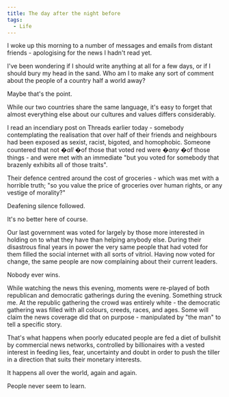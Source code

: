 ```yaml
---
title: The day after the night before
tags:
  - Life
---
```


I woke up this morning to a number of messages and emails from distant friends - apologising for the news I hadn't read yet.

I've been wondering if I should write anything at all for a few days, or if I should bury my head in the sand. Who am I to make any sort of comment about the people of a country half a world away?

Maybe that's the point.

While our two countries share the same language, it's easy to forget that almost everything else about our cultures and values differs considerably.

I read an incendiary post on Threads earlier today - somebody contemplating the realisation that over half of their friends and neighbours had been exposed as sexist, racist, bigoted, and homophobic. Someone countered that not �*all* �of those that voted red were �*any* �of those things - and were met with an immediate "but you voted for somebody that brazenly exhibits all of those traits".

Their defence centred around the cost of groceries - which was met with a horrible truth; "so you value the price of groceries over human rights, or any vestige of morality?"

Deafening silence followed.

It's no better here of course.

Our last government was voted for largely by those more interested in holding on to what they have than helping anybody else. During their disastrous final years in power the very same people that had voted for them filled the social internet with all sorts of vitriol. Having now voted for change, the same people are now complaining about their current leaders.

Nobody ever wins.

While watching the news this evening, moments were re-played of both republican and democratic gatherings during the evening. Something struck me. At the republic gathering the crowd was entirely white - the democratic gathering was filled with all colours, creeds, races, and ages. Some will claim the news coverage did that on purpose - manipulated by "the man" to tell a specific story.

That's what happens when poorly educated people are fed a diet of bullshit by commercial news networks, controlled by billionaires with a vested interest in feeding lies, fear, uncertainty and doubt in order to push the tiller in a direction that suits their monetary interests.

It happens all over the world, again and again.

People never seem to learn.